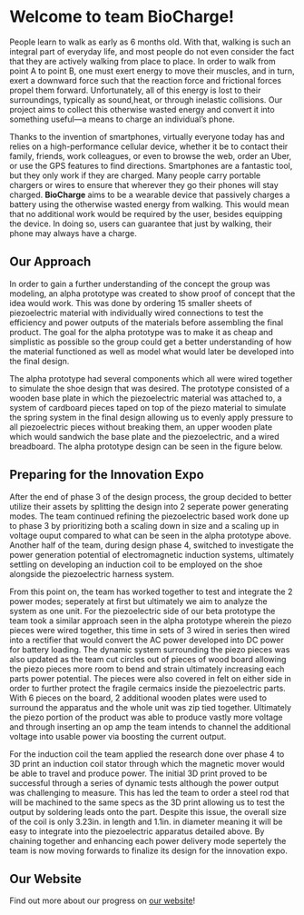 # Welcome to team BioCharge!

People learn to walk as early as 6 months old. With that, walking is such an integral part of everyday life, and most people do not even consider the fact that they are actively walking from place to place. In order to walk from point A to point B, one must exert energy to move their muscles, and in turn, exert a downward force such that the reaction force and frictional forces propel them forward. Unfortunately, all of this energy is lost to their surroundings, typically as sound,heat, or through inelastic collisions. Our project aims to collect this otherwise wasted energy and convert it into something useful—a means to charge an individual’s phone.

Thanks to the invention of smartphones, virtually everyone today has and relies on a high-performance cellular device, whether it be to contact their family, friends, work colleagues, or even to browse the web, order an Uber, or use the GPS features to find directions. Smartphones are a fantastic tool, but they only work if they are charged. Many people carry portable chargers or wires to ensure that wherever they go their phones will stay charged. **BioCharge** aims to be a wearable device that passively charges a battery using the otherwise wasted energy from walking. This would mean that no additional work would be required by the user, besides equipping the device. In doing so, users can guarantee that just by walking, their phone may always have a charge.

## Our Approach

In order to gain a further understanding of the concept the group was modeling, an alpha prototype was created to show proof of concept that the idea would work. This was done by ordering 15 smaller sheets of piezoelectric material with individually wired connections to test the efficiency and power outputs of the materials before assembling the final product. The goal for the alpha prototype was to make it as cheap and simplistic as possible so the group could get a better understanding of how the material functioned as well as model what would later be developed into the final design.

The alpha prototype had several components which all were wired together to simulate the shoe design that was desired. The prototype consisted of a wooden base plate in which the piezoelectric material was attached to, a system of cardboard pieces taped on top of the piezo material to simulate the spring system in the final design allowing us to evenly apply pressure to all piezoelectric pieces without breaking them, an upper wooden plate which would sandwich the base plate and the piezoelectric, and a wired breadboard. The alpha prototype design can be seen in the figure below.

## Preparing for the Innovation Expo

After the end of phase 3 of the design process, the group decided to better utilize their assets by splitting the design into 2 seperate power generating modes. The team continued refining the piezoelectric based work done up to phase 3 by prioritizing both a scaling down in size and a scaling up in voltage ouput compared to what can be seen in the alpha prototype above. Another half of the team, during design phase 4, switched to investigate the power generation potential of electromagnetic induction systems, ultimately settling on developing an induction coil to be employed on the shoe alongside the piezoelectric harness system.  
  
From this point on, the team has worked together to test and integrate the 2 power modes; seperately at first but ultimately we aim to analyze the system as one unit. For the piezoelectric side of our beta prototype the team took a similar approach seen in the alpha prototype wherein the piezo pieces were wired together, this time in sets of 3 wired in series then wired into a rectifier that would convert the AC power developed into DC power for battery loading. The dynamic system surrounding the piezo pieces was also updated as the team cut circles out of pieces of wood board allowing the piezo pieces more room to bend and strain ultimately increasing each parts power potential. The pieces were also covered in felt on either side in order to further protect the fragile cermaics inside the piezoelectric parts. With 6 pieces on the board, 2 additional wooden plates were used to surround the apparatus and the whole unit was zip tied together. Ultimately the piezo portion of the product was able to produce vastly more voltage and through inserting an op amp the team intends to channel the additional voltage into usable power via boosting the current output. 

For the induction coil the team applied the research done over phase 4 to 3D print an induction coil stator through which the magnetic mover would be able to travel and produce power. The initial 3D print proved to be successful through a series of dynamic tests although the power output was challenging to measure. This has led the team to order a steel rod that will be machined to the same specs as the 3D print allowing us to test the output by soldering leads onto the part. Despite this issue, the overall size of the coil is only 3.23in. in length and 1.1in. in diameter meaning it will be easy to integrate into the piezoelectric apparatus detailed above. By chaining together and enhancing each power delivery mode sepertely the team is now moving forwards to finalize its design for the innovation expo.

## Our Website

Find out more about our progress on [our website](https://biocharge1870.github.io)! 